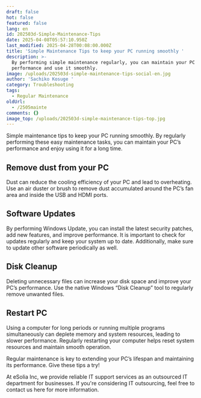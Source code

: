 ```yaml
---
draft: false
hot: false
featured: false
lang: en
id: 202503d-Simple-Maintenance-Tips
date: 2025-04-08T05:57:10.950Z
last_modified: 2025-04-28T00:08:00.000Z
title: 'Simple Maintenance Tips to keep your PC running smoothly '
description: >-
  By performing simple maintenance regularly, you can maintain your PC's
  performance and use it smoothly. 
image: /uploads/202503d-simple-maintenance-tips-social-en.jpg
author: 'Sachiko Kosuge '
category: Troubleshooting
tags:
  - Regular Maintenance
oldUrl:
  - /2505mainte
comments: {}
image_top: /uploads/202503d-simple-maintenance-tips-top.jpg
---
```

Simple maintenance tips to keep your PC running smoothly. By regularly performing these easy maintenance tasks, you can maintain your PC’s performance and enjoy using it for a long time. 
<!--more-->

## Remove dust from your PC 
Dust can reduce the cooling efficiency of your PC and lead to overheating. Use an air duster or brush to remove dust accumulated around the PC’s fan area and inside the USB and HDMI ports.

## Software Updates
By performing Windows Update, you can install the latest security patches, add new features, and improve performance. It is important to check for updates regularly and keep your system up to date. Additionally, make sure to update other software periodically as well.

## Disk Cleanup
Deleting unnecessary files can increase your disk space and improve your PC’s performance. Use the native Windows “Disk Cleanup” tool to regularly remove unwanted files.

## Restart PC
Using a computer for long periods or running multiple programs simultaneously can deplete memory and system resources, leading to slower performance. Regularly restarting your computer helps reset system resources and maintain smooth operation.

Regular maintenance is key to extending your PC’s lifespan and maintaining its performance. Give these tips a try! 

At eSolia Inc, we provide reliable IT support services as an outsourced IT department for businesses. If you're considering IT outsourcing, feel free to contact us here for more information.
